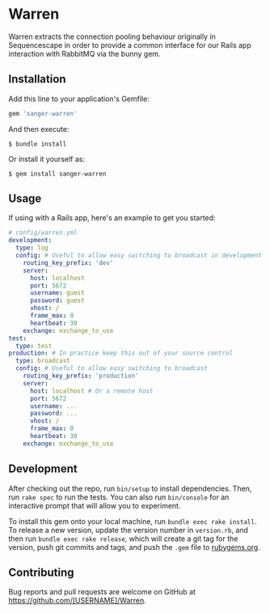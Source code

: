 # Warren

Warren extracts the connection pooling behaviour originally in Sequencescape
in order to provide a common interface for our Rails app interaction with
RabbitMQ via the bunny gem.

## Installation

Add this line to your application's Gemfile:

```ruby
gem 'sanger-warren'
```

And then execute:

    $ bundle install

Or install it yourself as:

    $ gem install sanger-warren

## Usage

If using with a Rails app, here's an example to get you started:

```yaml
# config/warren.yml
development:
  type: log
  config: # Useful to allow easy switching to broadcast in development
    routing_key_prefix: 'dev'
    server:
      host: localhost
      port: 5672
      username: guest
      password: guest
      vhost: /
      frame_max: 0
      heartbeat: 30
    exchange: exchange_to_use
test:
  type: test
production: # In practice keep this out of your source control
  type: broadcast
  config: # Useful to allow easy switching to broadcast
    routing_key_prefix: 'production'
    server:
      host: localhost # Or a remote host
      port: 5672
      username: ...
      password: ...
      vhost: /
      frame_max: 0
      heartbeat: 30
    exchange: exchange_to_use
```

## Development

After checking out the repo, run `bin/setup` to install dependencies. Then, run `rake spec` to run the tests. You can also run `bin/console` for an interactive prompt that will allow you to experiment.

To install this gem onto your local machine, run `bundle exec rake install`. To release a new version, update the version number in `version.rb`, and then run `bundle exec rake release`, which will create a git tag for the version, push git commits and tags, and push the `.gem` file to [rubygems.org](https://rubygems.org).

## Contributing

Bug reports and pull requests are welcome on GitHub at https://github.com/[USERNAME]/Warren.

